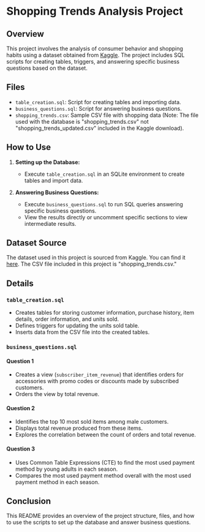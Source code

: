 # Shopping Trends Analysis Project

## Overview

This project involves the analysis of consumer behavior and shopping habits using a dataset obtained from [Kaggle](https://www.kaggle.com/datasets/zeesolver/consumer-behavior-and-shopping-habits-dataset). The project includes SQL scripts for creating tables, triggers, and answering specific business questions based on the dataset.

## Files

- `table_creation.sql`: Script for creating tables and importing data.
- `business_questions.sql`: Script for answering business questions.
- `shopping_trends.csv`: Sample CSV file with shopping data (Note: The file used with the database is "shopping_trends.csv" not "shopping_trends_updated.csv" included in the Kaggle download).

## How to Use

1. **Setting up the Database:**
   - Execute `table_creation.sql` in an SQLite environment to create tables and import data.

2. **Answering Business Questions:**
   - Execute `business_questions.sql` to run SQL queries answering specific business questions.
   - View the results directly or uncomment specific sections to view intermediate results.

## Dataset Source

The dataset used in this project is sourced from Kaggle. You can find it [here](https://www.kaggle.com/datasets/zeesolver/consumer-behavior-and-shopping-habits-dataset). The CSV file included in this project is "shopping_trends.csv."

## Details

### `table_creation.sql`

- Creates tables for storing customer information, purchase history, item details, order information, and units sold.
- Defines triggers for updating the units sold table.
- Inserts data from the CSV file into the created tables.

### `business_questions.sql`

#### Question 1

- Creates a view (`subscriber_item_revenue`) that identifies orders for accessories with promo codes or discounts made by subscribed customers.
- Orders the view by total revenue.

#### Question 2

- Identifies the top 10 most sold items among male customers.
- Displays total revenue produced from these items.
- Explores the correlation between the count of orders and total revenue.

#### Question 3

- Uses Common Table Expressions (CTE) to find the most used payment method by young adults in each season.
- Compares the most used payment method overall with the most used payment method in each season.

## Conclusion

This README provides an overview of the project structure, files, and how to use the scripts to set up the database and answer business questions.
